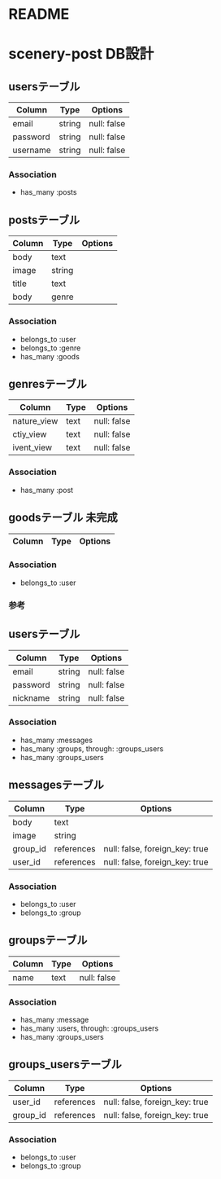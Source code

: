 # README

# scenery-post DB設計

## usersテーブル
|Column|Type|Options|
|------|----|-------|
|email|string|null: false|
|password|string|null: false|
|username|string|null: false|
### Association
- has_many :posts

## postsテーブル
|Column|Type|Options|
|------|----|-------|
|body|text|
|image|string|
|title|text|
|body|genre|
### Association
- belongs_to :user
- belongs_to :genre
- has_many :goods

## genresテーブル
|Column|Type|Options|
|------|----|-------|
|nature_view|text|null: false|
|ctiy_view|text|null: false|
|ivent_view|text|null: false|
### Association
- has_many :post

## goodsテーブル 未完成
|Column|Type|Options|
|------|----|-------|

### Association
- belongs_to :user











### 参考
## usersテーブル
|Column|Type|Options|
|------|----|-------|
|email|string|null: false|
|password|string|null: false|
|nickname|string|null: false|
### Association
- has_many :messages
- has_many :groups,  through: :groups_users
- has_many :groups_users

## messagesテーブル
|Column|Type|Options|
|------|----|-------|
|body|text|
|image|string|
|group_id|references|null: false, foreign_key: true|
|user_id|references|null: false, foreign_key: true|
### Association
- belongs_to :user
- belongs_to :group

## groupsテーブル
|Column|Type|Options|
|------|----|-------|
|name|text|null: false|
### Association
- has_many :message
- has_many :users, through: :groups_users
- has_many :groups_users

## groups_usersテーブル
|Column|Type|Options|
|------|----|-------|
|user_id|references|null: false, foreign_key: true|
|group_id|references|null: false, foreign_key: true|
### Association
- belongs_to :user
- belongs_to :group
